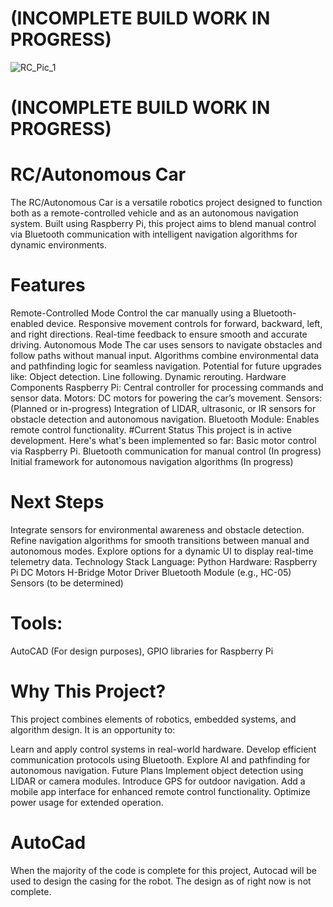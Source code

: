 # (INCOMPLETE BUILD WORK IN PROGRESS)

![RC_Pic_1](https://github.com/user-attachments/assets/f99be125-0a76-4cbe-a8ac-7e0f39afb88f)

# (INCOMPLETE BUILD WORK IN PROGRESS)
# RC/Autonomous Car
The RC/Autonomous Car is a versatile robotics project designed to function both as a remote-controlled vehicle and as an autonomous navigation system. Built using Raspberry Pi, this project aims to blend manual control via Bluetooth communication with intelligent navigation algorithms for dynamic environments.

# Features
Remote-Controlled Mode
Control the car manually using a Bluetooth-enabled device.
Responsive movement controls for forward, backward, left, and right directions.
Real-time feedback to ensure smooth and accurate driving.
Autonomous Mode
The car uses sensors to navigate obstacles and follow paths without manual input.
Algorithms combine environmental data and pathfinding logic for seamless navigation.
Potential for future upgrades like:
Object detection.
Line following.
Dynamic rerouting.
Hardware Components
Raspberry Pi: Central controller for processing commands and sensor data.
Motors: DC motors for powering the car’s movement.
Sensors: (Planned or in-progress) Integration of LIDAR, ultrasonic, or IR sensors for obstacle detection and autonomous navigation.
Bluetooth Module: Enables remote control functionality.
#Current Status
This project is in active development. Here's what's been implemented so far:
Basic motor control via Raspberry Pi.
Bluetooth communication for manual control (In progress)
Initial framework for autonomous navigation algorithms (In progress)
# Next Steps
Integrate sensors for environmental awareness and obstacle detection.
Refine navigation algorithms for smooth transitions between manual and autonomous modes.
Explore options for a dynamic UI to display real-time telemetry data.
Technology Stack
Language: Python
Hardware:
Raspberry Pi
DC Motors
H-Bridge Motor Driver
Bluetooth Module (e.g., HC-05)
Sensors (to be determined)
# Tools:
AutoCAD (For design purposes), 
GPIO libraries for Raspberry Pi
# Why This Project?
This project combines elements of robotics, embedded systems, and algorithm design. It is an opportunity to:

Learn and apply control systems in real-world hardware.
Develop efficient communication protocols using Bluetooth.
Explore AI and pathfinding for autonomous navigation.
Future Plans
Implement object detection using LIDAR or camera modules.
Introduce GPS for outdoor navigation.
Add a mobile app interface for enhanced remote control functionality.
Optimize power usage for extended operation.

# AutoCad
When the majority of the code is complete for this project, Autocad will be used to design the casing for the robot. The design as of right now is not complete.

